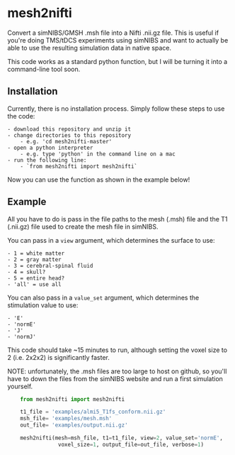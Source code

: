 # mesh2nifti

Convert a simNIBS/GMSH .msh file into a Nifti .nii.gz file. This is useful if you're doing TMS/tDCS experiments using simNIBS and want to actually be able to use the resulting simulation data in native space.

This code works as a standard python function, but I will be turning it into a command-line tool soon.

## Installation
Currently, there is no installation process. Simply follow these steps to use the code:
	
	- download this repository and unzip it
	- change directories to this repository
		- e.g. 'cd mesh2nifti-master'
	- open a python interpreter
		- e.g. type 'python' in the command line on a mac
	- run the following line:
		- `from mesh2nifti import mesh2nifti`

Now you can use the function as shown in the example below!

## Example
All you have to do is pass in the file paths to the mesh (.msh) file and the T1 (.nii.gz) file used to create the mesh file in simNIBS. 

You can pass in a `view` argument, which determines the surface to use:

	- 1 = white matter
	- 2 = gray matter
	- 3 = cerebral-spinal fluid
	- 4 = skull?
	- 5 = entire head?
	- 'all' = use all	


You can also pass in a `value_set` argument, which determines the stimulation value to use:

	- 'E'
	- 'normE'
	- 'J'
	- 'normJ'

This code should take ~15 minutes to run, although setting the voxel size to 2 (i.e. 2x2x2) is significantly faster.

NOTE: unfortunately, the .msh files are too large to host on github, so you'll have to down the files from the simNIBS website and run a first simulation yourself.

```python
	from mesh2nifti import mesh2nifti

	t1_file = 'examples/almi5_T1fs_conform.nii.gz'
	msh_file= 'examples/mesh.msh'
	out_file= 'examples/output.nii.gz'

	mesh2nifti(mesh=msh_file, t1=t1_file, view=2, value_set='normE',
				voxel_size=1, output_file=out_file, verbose=1)
```
